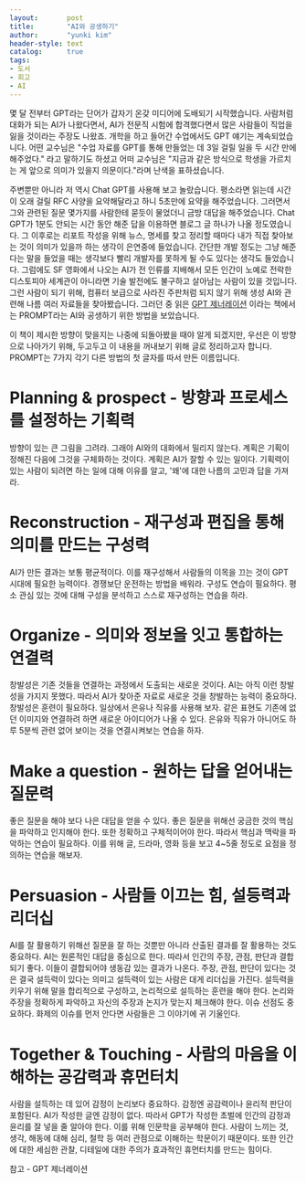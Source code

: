 ```yaml
---
layout:       post
title:        "AI와 공생하기"
author:       "yunki kim"
header-style: text
catalog:      true
tags:
- 도서
- 회고
- AI
---
```


몇 달 전부터 GPT라는 단어가 갑자기 온갖 미디어에 도배되기 시작했습니다. 사람처럼 대화가 되는 AI가 나왔다면서, AI가 전문직 시험에 합격했다면서 많은 사람들이 직업을 잃을 것이라는 주장도 나왔죠. 개학을 하고 들어간 수업에서도 GPT 얘기는 계속되었습니다. 어떤 교수님은 "수업 자료를 GPT를 통해 만들었는 데 3일 걸릴 일을 두 시간 만에 해주었다." 라고 말하기도 하셨고 어떠 교수님은 "지금과 같은 방식으로 학생을 가르치는 게 앞으로 의미가 있을지 의문이다."라며 난색을 표하셨습니다.

주변뿐만 아니라 저 역시 Chat GPT를 사용해 보고 놀랐습니다. 평소라면 읽는데 시간이 오래 걸릴 RFC 사양을 요약해달라고 하니 5초만에 요약을 해주었습니다. 그러면서 그와 관련된 질문 몇가지를 사람한테 묻듯이 물었더니 금방 대답을 해주었습니다. Chat GPT가 1분도 안되는 시간 동안 해준 답을 이용하면 블로그 글 하나가 나올 정도였습니다. 그 이후로는 리포트 작성을 위해 뉴스, 명세를 찾고 정리할 때마다 내가 직접 찾아보는 것이 의미가 있을까 하는 생각이 은연중에 들었습니다. 간단한 개발 정도는 그냥 해준다는 말을 들었을 때는 생각보다 빨리 개발자를 못하게 될 수도 있다는 생각도 들었습니다. 그럼에도 SF 영화에서 나오는 AI가 전 인류를 지배해서 모든 인간이 노예로 전락한 디스토피아 세계관이 아니라면 기술 발전에도 불구하고 살아남는 사람이 있을 것입니다. 그런 사람이 되기 위해, 컴퓨터 보급으로 사라진 주판처럼 되지 않기 위해 생성 AI와 관련해 나름 여러 자료들을 찾아봤습니다. 그러던 중 읽은 [GPT 제너레이션](http://www.yes24.com/Product/Goods/117444673?pid=123487&cosemkid=go16766145358549637&gclid=CjwKCAjw6vyiBhB_EiwAQJRopnAKIU_ewHN78z1FhSv3RzxVuZf8MSCdFYDQsZuY9Agb5v-bL-3TyxoCwrsQAvD_BwE) 이라는 책에서는 PROMPT라는 AI와 공생하기 위한 방법을 보았습니다.

이 책이 제시한 방향이 맞을지는 나중에 되돌아봤을 때야 알게 되겠지만, 우선은 이 방향으로 나아가기 위해, 두고두고 이 내용을 꺼내보기 위해 글로 정리하고자 합니다. PROMPT는 7가지 각기 다른 방법의 첫 글자를 따서 만든 이름입니다.
# Planning & prospect - 방향과 프로세스를 설정하는 기획력
방향이 있는 큰 그림을 그려라. 그래야 AI와의 대화에서 밀리지 않는다. 계획은 기획이 정해진 다음에 그것을 구체화하는 것이다. 계획은 AI가 잘할 수 있는 일이다. 기획력이 있는 사람이 되려면 하는 일에 대해 이유를 알고, '왜'에 대한 나름의 고민과 답을 가져라.
# Reconstruction - 재구성과 편집을 통해 의미를 만드는 구성력
AI가 만든 결과는 보통 평균적이다. 이를 재구성해서 사람들의 이목을 끄는 것이 GPT 시대에 필요한 능력이다. 경쟁보단 운전하는 방법을 배워라. 구성도 연습이 필요하다. 평소 관심 있는 것에 대해 구성을 분석하고 스스로 재구성하는 연습을 하라.
# Organize - 의미와 정보을 잇고 통합하는 연결력
창발성은 기존 것들을 연결하는 과정에서 도출되는 새로운 것이다. AI는 아직 이런 창발성을 가지지 못했다. 따라서 AI가 찾아준 자료로 새로운 것을 창발하는 능력이 중요하다. 창발성은 훈련이 필요하다. 일상에서 은유나 직유를 사용해 보자. 같은 표현도 기존에 없던 이미지와 연결하려 하면 새로운 아이디어가 나올 수 있다. 은유와 직유가 아니어도 하루 5분씩 관련 없어 보이는 것을 연결시켜보는 연습을 하자.
# Make a question - 원하는 답을 얻어내는 질문력
좋은 질문을 해야 보다 나은 대답을 얻을 수 있다. 좋은 질문을 위해선 궁금한 것의 핵심을 파악하고 인지해야 한다. 또한 정확하고 구체적이어야 한다. 따라서 핵심과 맥락을 파악하는 연습이 필요하다. 이를 위해 글, 드라마, 영화 등을 보고 4~5줄 정도로 요점을 정의하는 연습을 해보자.
# Persuasion - 사람들 이끄는 힘, 설등력과 리더십
AI를 잘 활용하기 위해선 질문을 잘 하는 것뿐만 아니라 산출된 결과를 잘 활용하는 것도 중요하다. AI는 원론적인 대답을 중심으로 한다. 따라서 인간의 주장, 관점, 판단과 결합되기 좋다. 이들이 결합되어야 생동감 있는 결과가 나온다. 주장, 관점, 판단이 있다는 것은 결국 설득력이 있다는 의미고 설득력이 있는 사람은 대게 리더십을 가진다. 설득력을 키우기 위해 말을 합리적으로 구성하고, 논리적으로 설득하는 훈련을 해야 한다. 논리와 주장을 정확하게 파악하고 자신의 주장과 논지가 맞는지 체크해야 한다. 이슈 선점도 중요하다. 화제의 이슈를 먼저 안다면 사람들은 그 이야기에 귀 기울인다.
# Together & Touching - 사람의 마음을 이해하는 공감력과 휴먼터치
사람을 설득하는 데 있어 감정이 논리보다 중요하다. 감정엔 공감력이나 윤리적 판단이 포함된다. AI가 작성한 글엔 감정이 없다. 따라서 GPT가 작성한 초벌에 인간의 감정과 윤리를 잘 넣을 줄 알아야 한다. 이를 위해 인문학을 공부해야 한다. 사람이 느끼는 것, 생각, 해동에 대해 심리, 철학 등 여러 관점으로 이해하는 학문이기 때문이다. 또한 인간에 대한 세심한 관찰, 디테일에 대한 주의가 효과적인 휴먼터치를 만드는 힘이다.

참고 - GPT 제너레이션